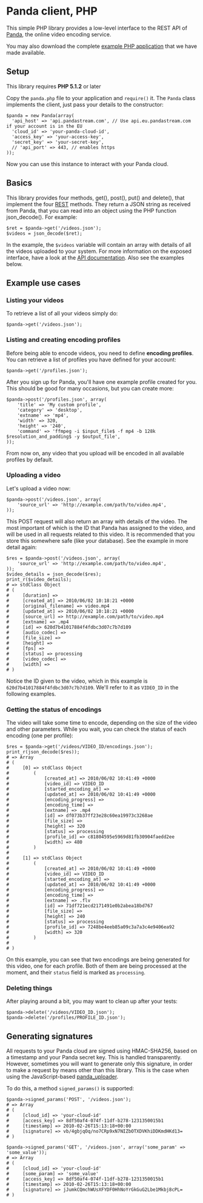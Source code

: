 Panda client, PHP
=================

This simple PHP library provides a low-level interface to the REST API of [Panda](http://beta.pandastream.com), the online video encoding service.

You may also download the complete [example PHP application](http://github.com/newbamboo/panda_example_php) that we have made available.


Setup
-----

This library requires **PHP 5.1.2** or later

Copy the `panda.php` file to your application and `require()` it. The `Panda` class implements the client, just pass your details to the constructor:

    $panda = new Panda(array(
      'api_host' => 'api.pandastream.com', // Use api.eu.pandastream.com if your account is in the EU
      'cloud_id' => 'your-panda-cloud-id',
      'access_key' => 'your-access-key',
      'secret_key' => 'your-secret-key',
      // 'api_port' => 443, // enables https
    ));

Now you can use this instance to interact with your Panda cloud.


Basics
------

This library provides four methods, get(), post(), put() and delete(), that implement the four [REST](http://en.wikipedia.org/wiki/Representational_State_Transfer) methods. They return a JSON string as received from Panda, that you can read into an object using the PHP function json_decode(). For example:

    $ret = $panda->get('/videos.json');
    $videos = json_decode($ret);

In the example, the `$videos` variable will contain an array with details of all the videos uploaded to your system. For more information on the exposed interface, have a look at the [API documentation](http://pandastream.com/docs/api). Also see the examples below.


Example use cases
-----------------

### Listing your videos

To retrieve a list of all your videos simply do:

    $panda->get('/videos.json');

### Listing and creating encoding profiles

Before being able to encode videos, you need to define **encoding profiles**. You can retrieve a list of profiles you have defined for your account:

    $panda->get('/profiles.json');

After you sign up for Panda, you'll have one example profile created for you. This should be good for many occasions, but you can create more:

    $panda->post('/profiles.json', array(
        'title' => 'My custom profile',
        'category' => 'desktop',
        'extname' => 'mp4',
        'width' => 320,
        'height' => '240',
        'command' => 'ffmpeg -i $input_file$ -f mp4 -b 128k $resolution_and_padding$ -y $output_file',
    ));

From now on, any video that you upload will be encoded in all available profiles by default.

### Uploading a video

Let's upload a video now:

    $panda->post('/videos.json', array(
        'source_url' => 'http://example.com/path/to/video.mp4',
    ));

This POST request will also return an array with details of the video. The most important of which is the ID that Panda has assigned to the video, and will be used in all requests related to this video. It is recommended that you store this somewhere safe (like your database). See the example in more detail again:

    $res = $panda->post('/videos.json', array(
        'source_url' => 'http://example.com/path/to/video.mp4',
    ));
    $video_details = json_decode($res);
    print_r($video_details);
    # => stdClass Object
    # (
    #     [duration] =>
    #     [created_at] => 2010/06/02 10:18:21 +0000
    #     [original_filename] => video.mp4
    #     [updated_at] => 2010/06/02 10:18:21 +0000
    #     [source_url] => http://example.com/path/to/video.mp4
    #     [extname] => .mp4
    #     [id] => 620d7b41017884f4fdbc3d07c7b7d109
    #     [audio_codec] =>
    #     [file_size] =>
    #     [height] =>
    #     [fps] =>
    #     [status] => processing
    #     [video_codec] =>
    #     [width] =>
    # )

Notice the ID given to the video, which in this example is `620d7b41017884f4fdbc3d07c7b7d109`. We'll refer to it as `VIDEO_ID` in the following examples.

### Getting the status of encodings

The video will take some time to encode, depending on the size of the video and other parameters. While you wait, you can check the status of each encoding (one per profile):

    $res = $panda->get('/videos/VIDEO_ID/encodings.json');
    print_r(json_decode($res));
    # => Array
    # (
    #     [0] => stdClass Object
    #         (
    #             [created_at] => 2010/06/02 10:41:49 +0000
    #             [video_id] => VIDEO_ID
    #             [started_encoding_at] =>
    #             [updated_at] => 2010/06/02 10:41:49 +0000
    #             [encoding_progress] =>
    #             [encoding_time] =>
    #             [extname] => .mp4
    #             [id] => df073b37ff23e28c60ea19973c3268ae
    #             [file_size] =>
    #             [height] => 320
    #             [status] => processing
    #             [profile_id] => c81804595e5969d81fb30904faedd2ee
    #             [width] => 480
    #         )
    #
    #     [1] => stdClass Object
    #         (
    #             [created_at] => 2010/06/02 10:41:49 +0000
    #             [video_id] => VIDEO_ID
    #             [started_encoding_at] =>
    #             [updated_at] => 2010/06/02 10:41:49 +0000
    #             [encoding_progress] =>
    #             [encoding_time] =>
    #             [extname] => .flv
    #             [id] => 71df721ecd2171491e0b2abea18bd767
    #             [file_size] =>
    #             [height] => 240
    #             [status] => processing
    #             [profile_id] => 7248be4eeb85a09c3a7a3c4e9406ea92
    #             [width] => 320
    #         )
    #
    # )

On this example, you can see that two encodings are being generated for this video, one for each profile. Both of them are being processed at the moment, and their `status` field is marked as `processing`.

### Deleting things

After playing around a bit, you may want to clean up after your tests:

    $panda->delete('/videos/VIDEO_ID.json');
    $panda->delete('/profiles/PROFILE_ID.json');


Generating signatures
---------------------

All requests to your Panda cloud are signed using HMAC-SHA256, based on a timestamp and your Panda secret key. This is handled transparently. However, sometimes you will want to generate only this signature, in order to make a request by means other than this library. This is the case when using the JavaScript-based [panda_uploader](http://github.com/newbamboo/panda_uploader).

To do this, a method `signed_params()` is supported:

    $panda->signed_params('POST', '/videos.json');
    # => Array
    # (
    #     [cloud_id] => 'your-cloud-id'
    #     [access_key] => 8df50af4-074f-11df-b278-1231350015b1
    #     [timestamp] => 2010-02-26T15:13:18+00:00
    #     [signature] => vb/4gbjqOq/no7CRp9xN7NIZbOTXDVKhiDDKmdHKd13=
    # )

    $panda->signed_params('GET', '/videos.json', array('some_param' => 'some_value'));
    # => Array
    # (
    #     [cloud_id] => 'your-cloud-id'
    #     [some_param] => 'some_value'
    #     [access_key] => 8df50af4-074f-11df-b278-1231350015b1
    #     [timestamp] => 2010-02-26T15:13:18+00:00
    #     [signature] => jJumkCQmchWUsXFYDF0HhNoYrGkGuG2Lbe1Mkbj8cPL=
    # )
